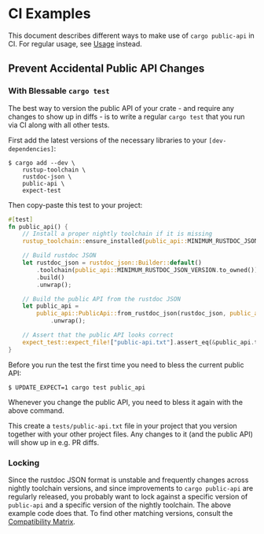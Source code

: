 # CI Examples

This document describes different ways to make use of `cargo public-api` in CI. For regular usage, see [Usage](../README.md#usage) instead.

## Prevent Accidental Public API Changes

### With Blessable `cargo test`

The best way to version the public API of your crate - and require any changes to show up in diffs - is to write a regular `cargo test` that you run via CI along with all other tests.

First add the latest versions of the necessary libraries to your `[dev-dependencies]`:

```console
$ cargo add --dev \
    rustup-toolchain \
    rustdoc-json \
    public-api \
    expect-test
```

Then copy-paste this test to your project:

```rust
#[test]
fn public_api() {
    // Install a proper nightly toolchain if it is missing
    rustup_toolchain::ensure_installed(public_api::MINIMUM_RUSTDOC_JSON_VERSION).unwrap();

    // Build rustdoc JSON
    let rustdoc_json = rustdoc_json::Builder::default()
        .toolchain(public_api::MINIMUM_RUSTDOC_JSON_VERSION.to_owned())
        .build()
        .unwrap();

    // Build the public API from the rustdoc JSON
    let public_api =
        public_api::PublicApi::from_rustdoc_json(rustdoc_json, public_api::Options::default())
            .unwrap();

    // Assert that the public API looks correct
    expect_test::expect_file!["public-api.txt"].assert_eq(&public_api.to_string());
}
```

Before you run the test the first time you need to bless the current public API:

```console
$ UPDATE_EXPECT=1 cargo test public_api
```

Whenever you change the public API, you need to bless it again with the above command.

This create a `tests/public-api.txt` file in your project that you version together with your other project files. Any changes to it (and the public API) will show up in e.g. PR diffs.

### Locking

Since the rustdoc JSON format is unstable and frequently changes across nightly toolchain versions, and since improvements to `cargo public-api` are regularly released, you probably want to lock against a specific version of `public-api` and a specific version of the nightly toolchain. The above example code does that. To find other matching versions, consult the [Compatibility Matrix](../README.md#compatibility-matrix).
